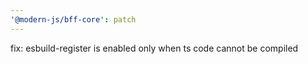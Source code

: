 ```yaml
---
'@modern-js/bff-core': patch
---
```


fix: esbuild-register is enabled only when ts code cannot be compiled
